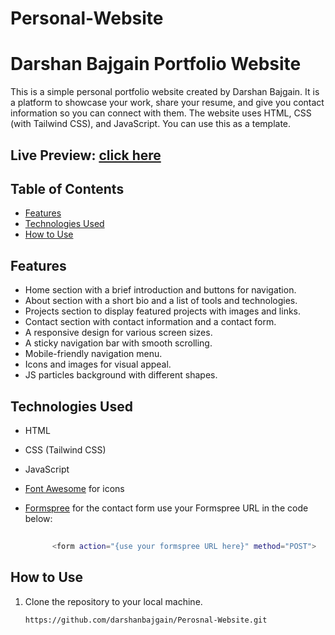 # Personal-Website
# Darshan Bajgain Portfolio Website

This is a simple personal portfolio website created by Darshan Bajgain. It is a platform to showcase your work, share your resume, 
and give you contact information so you can connect with them. The website uses HTML, CSS (with Tailwind CSS), and JavaScript. You can use this as a template.

## Live Preview: [click here]()

## Table of Contents

- [Features](#features)
- [Technologies Used](#technologies-used)
- [How to Use](#how-to-use)

## Features

- Home section with a brief introduction and buttons for navigation.
- About section with a short bio and a list of tools and technologies.
- Projects section to display featured projects with images and links.
- Contact section with contact information and a contact form.
- A responsive design for various screen sizes.
- A sticky navigation bar with smooth scrolling.
- Mobile-friendly navigation menu.
- Icons and images for visual appeal.
- JS particles background with different shapes.

## Technologies Used

- HTML
- CSS (Tailwind CSS)
- JavaScript
- [Font Awesome](https://fontawesome.com/) for icons

- [Formspree](https://formspree.io/) for the contact form
   use your Formspree URL in the code below:
   ```bash
       
         <form action="{use your formspree URL here}" method="POST">

   ```


## How to Use

1. Clone the repository to your local machine.

   ```bash
   https://github.com/darshanbajgain/Perosnal-Website.git
